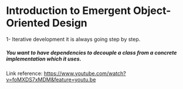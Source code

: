 # Introduction to Emergent Object-Oriented Design
  1- Iterative development it is always going step by step.
  
##### You want to have dependencies to decouple a class from a concrete implementation which it uses.
Link reference:
https://www.youtube.com/watch?v=foMXDS7xMDM&feature=youtu.be
